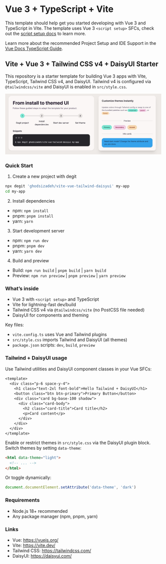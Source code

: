 # Vue 3 + TypeScript + Vite

   This template should help get you started developing with Vue 3 and TypeScript in Vite. The template uses Vue 3 `<script setup>` SFCs, check out the [script setup docs](https://v3.vuejs.org/api/sfc-script-setup.html#sfc-script-setup) to learn more.

   Learn more about the recommended Project Setup and IDE Support in the [Vue Docs TypeScript Guide](https://vuejs.org/guide/typescript/overview.html#project-setup).

 
## Vite + Vue 3 + Tailwind CSS v4 + DaisyUI Starter

This repository is a starter template for building Vue 3 apps with Vite, TypeScript, Tailwind CSS v4, and DaisyUI. Tailwind v4 is configured via `@tailwindcss/vite` and DaisyUI is enabled in `src/style.css`.

<!-- add image from docs/image.jpg -->
![image](docs/image.jpg)

### Quick Start

1) Create a new project with degit

```bash
npx degit 'ghodsizadeh/vite-vue-tailwind-daisyui' my-app
cd my-app
```

2) Install dependencies

- npm: `npm install`
- pnpm: `pnpm install`
- yarn: `yarn`

3) Start development server

- npm: `npm run dev`
- pnpm: `pnpm dev`
- yarn: `yarn dev`

4) Build and preview

- Build: `npm run build` | `pnpm build` | `yarn build`
- Preview: `npm run preview` | `pnpm preview` | `yarn preview`

### What’s inside

- Vue 3 with `<script setup>` and TypeScript
- Vite for lightning-fast dev/build
- Tailwind CSS v4 via `@tailwindcss/vite` (no PostCSS file needed)
- DaisyUI for components and theming

Key files:

- `vite.config.ts` uses Vue and Tailwind plugins
- `src/style.css` imports Tailwind and DaisyUI (all themes)
- `package.json` scripts: `dev`, `build`, `preview`

### Tailwind + DaisyUI usage

Use Tailwind utilities and DaisyUI component classes in your Vue SFCs:

```vue
<template>
  <div class="p-6 space-y-4">
    <h1 class="text-2xl font-bold">Hello Tailwind + DaisyUI</h1>
    <button class="btn btn-primary">Primary Button</button>
    <div class="card bg-base-100 shadow">
      <div class="card-body">
        <h2 class="card-title">Card title</h2>
        <p>Card content</p>
      </div>
    </div>
  </div>
</template>
```

Enable or restrict themes in `src/style.css` via the DaisyUI plugin block. Switch themes by setting `data-theme`:

```html
<html data-theme="light">
  <!-- ... -->
</html>
```

Or toggle dynamically:

```ts
document.documentElement.setAttribute('data-theme', 'dark')
```

### Requirements

- Node.js 18+ recommended
- Any package manager (npm, pnpm, yarn)

### Links

- Vue: https://vuejs.org/
- Vite: https://vite.dev/
- Tailwind CSS: https://tailwindcss.com/
- DaisyUI: https://daisyui.com/
